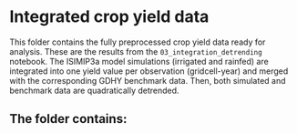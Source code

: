 # Integrated crop yield data 

This folder contains the fully preprocessed crop yield data ready for analysis. These are the results from the `03_integration_detrending` notebook. The ISIMIP3a model simulations (irrigated and rainfed) are integrated into one yield value per observation (gridcell-year) and merged with the corresponding GDHY benchmark data. Then, both simulated and benchmark data are quadratically detrended. 

The folder contains:
- 
